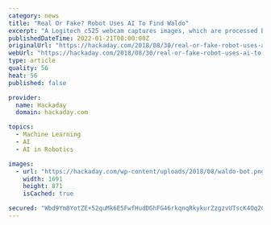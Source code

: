 ```yaml
---
category: news
title: "Real Or Fake? Robot Uses AI To Find Waldo"
excerpt: "A Logitech c525 webcam captures images, which are processed by the Pi with OpenCV, then sent to Google’s cloud-based AutoML Vision service. AutoML is trained with numerous images of Waldo ..."
publishedDateTime: 2022-01-21T00:00:00Z
originalUrl: "https://hackaday.com/2018/08/30/real-or-fake-robot-uses-ai-to-find-waldo/"
webUrl: "https://hackaday.com/2018/08/30/real-or-fake-robot-uses-ai-to-find-waldo/"
type: article
quality: 56
heat: 56
published: false

provider:
  name: Hackaday
  domain: hackaday.com

topics:
  - Machine Learning
  - AI
  - AI in Robotics

images:
  - url: "https://hackaday.com/wp-content/uploads/2018/08/waldo-bot.png"
    width: 1691
    height: 871
    isCached: true

secured: "Wbd9Ym8YotZE+52quMk6E5FwfHudDGhFG46rkqnqRkykurZzgzvUTscK4Oq2Cb787J0hMUKlH2BTbOyFrQIYEBx0X2493DUvEDcEPY3AyYNl0C+RMVBuIgAU9x0xChl1O+lG1qZtzj0bZUi8ynYtNdw8971MDej0acSRvRbPZgUTPDQ83ewWrwo6Aar5QkklTHlIQvNBCQQzITMVHqxvVhczmPImGuHnqgGwZHbdneyRDfcN8Qrz8tW6iebYFHixEetciUk/IQuh1jX6XYu9de0YTMlsbpDM+bwZa4N56qNKcS0Vz4WX2kvxd90qTkcaKXhDfEXscOz1+agzxLEbZnNeQkM/6XgG9md5+Ce/jr4=;ZnwWXRgqpZkgkn8IDKmnXg=="
---
```


